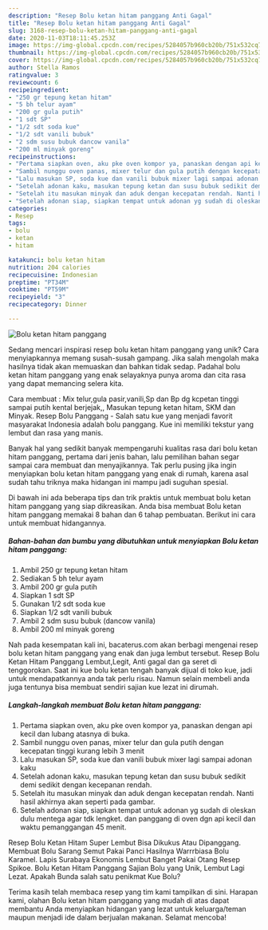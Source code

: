 ```yaml
---
description: "Resep Bolu ketan hitam panggang Anti Gagal"
title: "Resep Bolu ketan hitam panggang Anti Gagal"
slug: 3168-resep-bolu-ketan-hitam-panggang-anti-gagal
date: 2020-11-03T18:11:45.253Z
image: https://img-global.cpcdn.com/recipes/5284057b960cb20b/751x532cq70/bolu-ketan-hitam-panggang-foto-resep-utama.jpg
thumbnail: https://img-global.cpcdn.com/recipes/5284057b960cb20b/751x532cq70/bolu-ketan-hitam-panggang-foto-resep-utama.jpg
cover: https://img-global.cpcdn.com/recipes/5284057b960cb20b/751x532cq70/bolu-ketan-hitam-panggang-foto-resep-utama.jpg
author: Stella Ramos
ratingvalue: 3
reviewcount: 6
recipeingredient:
- "250 gr tepung ketan hitam"
- "5 bh telur ayam"
- "200 gr gula putih"
- "1 sdt SP"
- "1/2 sdt soda kue"
- "1/2 sdt vanili bubuk"
- "2 sdm susu bubuk dancow vanila"
- "200 ml minyak goreng"
recipeinstructions:
- "Pertama siapkan oven, aku pke oven kompor ya, panaskan dengan api kecil dan lubang atasnya di buka."
- "Sambil nunggu oven panas, mixer telur dan gula putih dengan kecepatan tinggi kurang lebih 3 menit"
- "Lalu masukan SP, soda kue dan vanili bubuk mixer lagi sampai adonan kaku"
- "Setelah adonan kaku, masukan tepung ketan dan susu bubuk sedikit demi sedikit dengan kecepanan rendah."
- "Setelah itu masukan minyak dan aduk dengan kecepatan rendah. Nanti hasil akhirnya akan seperti pada gambar."
- "Setelah adonan siap, siapkan tempat untuk adonan yg sudah di oleskan dulu mentega agar tdk lengket. dan panggang di oven dgn api kecil dan waktu pemanggangan 45 menit."
categories:
- Resep
tags:
- bolu
- ketan
- hitam

katakunci: bolu ketan hitam 
nutrition: 204 calories
recipecuisine: Indonesian
preptime: "PT34M"
cooktime: "PT59M"
recipeyield: "3"
recipecategory: Dinner

---
```



![Bolu ketan hitam panggang](https://img-global.cpcdn.com/recipes/5284057b960cb20b/751x532cq70/bolu-ketan-hitam-panggang-foto-resep-utama.jpg)

Sedang mencari inspirasi resep bolu ketan hitam panggang yang unik? Cara menyiapkannya memang susah-susah gampang. Jika salah mengolah maka hasilnya tidak akan memuaskan dan bahkan tidak sedap. Padahal bolu ketan hitam panggang yang enak selayaknya punya aroma dan cita rasa yang dapat memancing selera kita.

Cara membuat : Mix telur,gula pasir,vanili,Sp dan Bp dg kcpetan tinggi sampai putih kental berjejak,, Masukan tepung ketan hitam, SKM dan Minyak. Resep Bolu Panggang - Salah satu kue yang menjadi favorit masyarakat Indonesia adalah bolu panggang. Kue ini memiliki tekstur yang lembut dan rasa yang manis.

Banyak hal yang sedikit banyak mempengaruhi kualitas rasa dari bolu ketan hitam panggang, pertama dari jenis bahan, lalu pemilihan bahan segar sampai cara membuat dan menyajikannya. Tak perlu pusing jika ingin menyiapkan bolu ketan hitam panggang yang enak di rumah, karena asal sudah tahu triknya maka hidangan ini mampu jadi suguhan spesial.


Di bawah ini ada beberapa tips dan trik praktis untuk membuat bolu ketan hitam panggang yang siap dikreasikan. Anda bisa membuat Bolu ketan hitam panggang memakai 8 bahan dan 6 tahap pembuatan. Berikut ini cara untuk membuat hidangannya.

<!--inarticleads1-->

##### Bahan-bahan dan bumbu yang dibutuhkan untuk menyiapkan Bolu ketan hitam panggang:

1. Ambil 250 gr tepung ketan hitam
1. Sediakan 5 bh telur ayam
1. Ambil 200 gr gula putih
1. Siapkan 1 sdt SP
1. Gunakan 1/2 sdt soda kue
1. Siapkan 1/2 sdt vanili bubuk
1. Ambil 2 sdm susu bubuk (dancow vanila)
1. Ambil 200 ml minyak goreng


Nah pada kesempatan kali ini, bacaterus.com akan berbagi mengenai resep bolu ketan hitam panggang yang enak dan juga lembut tersebut. Resep Bolu Ketan Hitam Panggang Lembut,Legit, Anti gagal dan ga seret di tenggorokan. Saat ini kue bolu ketan tengah banyak dijual di toko kue, jadi untuk mendapatkannya anda tak perlu risau. Namun selain membeli anda juga tentunya bisa membuat sendiri sajian kue lezat ini dirumah. 

<!--inarticleads2-->

##### Langkah-langkah membuat Bolu ketan hitam panggang:

1. Pertama siapkan oven, aku pke oven kompor ya, panaskan dengan api kecil dan lubang atasnya di buka.
1. Sambil nunggu oven panas, mixer telur dan gula putih dengan kecepatan tinggi kurang lebih 3 menit
1. Lalu masukan SP, soda kue dan vanili bubuk mixer lagi sampai adonan kaku
1. Setelah adonan kaku, masukan tepung ketan dan susu bubuk sedikit demi sedikit dengan kecepanan rendah.
1. Setelah itu masukan minyak dan aduk dengan kecepatan rendah. Nanti hasil akhirnya akan seperti pada gambar.
1. Setelah adonan siap, siapkan tempat untuk adonan yg sudah di oleskan dulu mentega agar tdk lengket. dan panggang di oven dgn api kecil dan waktu pemanggangan 45 menit.


Resep Bolu Ketan Hitam Super Lembut Bisa Dikukus Atau Dipanggang. Membuat Bolu Sarang Semut Pakai Panci Hasilnya Warrrbiasa Bolu Karamel. Lapis Surabaya Ekonomis Lembut Banget Pakai Otang Resep Spikoe. Bolu Ketan Hitam Panggang Sajian Bolu yang Unik, Lembut Lagi Lezat. Apakah Bunda salah satu penikmat Kue Bolu? 

Terima kasih telah membaca resep yang tim kami tampilkan di sini. Harapan kami, olahan Bolu ketan hitam panggang yang mudah di atas dapat membantu Anda menyiapkan hidangan yang lezat untuk keluarga/teman maupun menjadi ide dalam berjualan makanan. Selamat mencoba!
